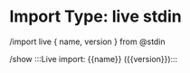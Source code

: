 # Import Type: live stdin

/import live { name, version } from @stdin

/show :::Live import: {{name}} ({{version}}):::
